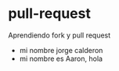 # pull-request

Aprendiendo fork y pull request

- mi nombre jorge calderon
- mi nombre es Aaron, hola
